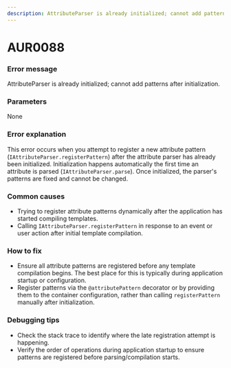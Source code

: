 ```yaml
---
description: AttributeParser is already initialized; cannot add patterns after initialization.
---
```


# AUR0088

### **Error message**

AttributeParser is already initialized; cannot add patterns after initialization.

### **Parameters**

None

### Error explanation

This error occurs when you attempt to register a new attribute pattern (`IAttributeParser.registerPattern`) after the attribute parser has already been initialized. Initialization happens automatically the first time an attribute is parsed (`IAttributeParser.parse`). Once initialized, the parser's patterns are fixed and cannot be changed.

### Common causes

- Trying to register attribute patterns dynamically after the application has started compiling templates.
- Calling `IAttributeParser.registerPattern` in response to an event or user action after initial template compilation.

### How to fix

- Ensure all attribute patterns are registered before any template compilation begins. The best place for this is typically during application startup or configuration.
- Register patterns via the `@attributePattern` decorator or by providing them to the container configuration, rather than calling `registerPattern` manually after initialization.

### Debugging tips

- Check the stack trace to identify where the late registration attempt is happening.
- Verify the order of operations during application startup to ensure patterns are registered before parsing/compilation starts.
